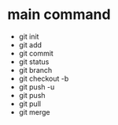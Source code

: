 # main command
- git init
- git add
- git commit 
- git status
- git branch <branch-name>
- git checkout -b <branch-name>
- git push -u <remote-link> <branch-name>
- git push
- git pull
- git merge